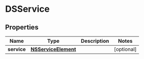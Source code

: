 # DSService

## Properties
Name | Type | Description | Notes
------------ | ------------- | ------------- | -------------
**service** | [**NSServiceElement**](NSServiceElement.md) |  |  [optional]
